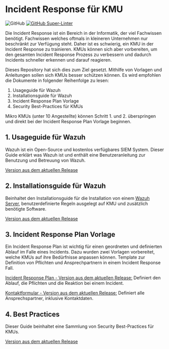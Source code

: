 # Incident Response für KMU
![GitHub](https://img.shields.io/github/license/KMU-Incident-Response/KMU-Security-Best-Practices)
[![GitHub Super-Linter](https://github.com/KMU-Incident-Response/KMU-Security-Best-Practices/workflows/Lint%20Code%20Base/badge.svg)](https://github.com/marketplace/actions/super-linter)

Die Incident Response ist ein Bereich in der Informatik, der viel Fachwissen benötigt. Fachwissen welches oftmals in kleineren Unternehmen nur beschränkt zur Verfügung steht. Daher ist es schwierig, ein KMU in der Incident Response zu trainieren. KMUs können sich aber vorbereiten, um den gesamten Incident Response Prozess zu verbessern und dadurch Incidents schneller erkennen und darauf reagieren. 

Dieses Repository hat sich dies zum Ziel gesetzt. Mithilfe von Vorlagen und Anleitungen sollen sich KMUs besser schützen können.
Es wird empfohlen die Dokumente in folgender Reihenfolge zu lesen:

1. Usageguide für Wazuh
2. Installationsguide für Wazuh
3. Incident Response Plan Vorlage
4. Security Best-Practices für KMUs

Mikro KMUs (unter 10 Angestellte) können Schritt 1. und 2. überspringen und direkt bei der Incident Response Plan Vorlage beginnen.

## 1. Usageguide für Wazuh
Wazuh ist ein Open-Source und kostenlos verfügbares SIEM System.
Dieser Guide erklärt was Wazuh ist und enthält eine Benutzeranleitung zur Benutzung und Betreuung von Wazuh.

[Version aus dem aktuellen Release](https://github.com/KMU-Incident-Response/KMU-Security-Best-Practices/releases/latest/download/usage-guide-OSS.pdf)



## 2. Installationsguide für Wazuh
Beinhaltet den Installationsguide für die Installation von einem [Wazuh Server](https://documentation.wazuh.com/current/getting-started/index.html), benutzerdefinierte Regeln ausgelegt auf KMU und zusätzlich benötigte Software.

[Version aus dem aktuellen Release](https://github.com/KMU-Incident-Response/KMU-Security-Best-Practices/releases/latest/download/installation-guide-OSS.pdf)



## 3. Incident Response Plan Vorlage
Ein Incident Response Plan ist wichtig für einen geordneten und definierten Ablauf im Falle eines Incidents.
Dazu wurden zwei Vorlagen vorbereitet, welche KMUs auf ihre Bedürfnisse anpassen können.
Template zur Definition von Pflichten und Ansprechpartnern in einem Incident Response Fall.

[Incident Response Plan - Version aus dem aktuellen Release:](https://github.com/KMU-Incident-Response/KMU-Security-Best-Practices/releases/latest/download/Incident-Response-Plan-Vorlage.docx) Definiert den Ablauf, die Pflichten und die Reaktion bei einem Incident.

[Kontaktformular - Version aus dem aktuellen Release:](https://github.com/KMU-Incident-Response/KMU-Security-Best-Practices/releases/latest/download/Incident-Response-Kontaktformular.docx) Definiert alle Ansprechspartner, inklusive Kontaktdaten.



## 4. Best Practices
Dieser Guide beinhaltet eine Sammlung von Security Best-Practices für KMUs.

[Version aus dem aktuellen Release](https://github.com/KMU-Incident-Response/KMU-Security-Best-Practices/releases/latest/download/best-practices.pdf)
